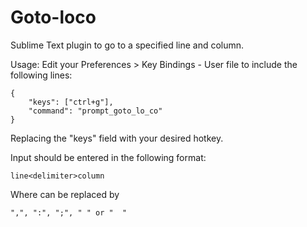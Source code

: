 Goto-loco
=========

Sublime Text plugin to go to a specified line and column.

Usage:
Edit your Preferences > Key Bindings - User file to include the following lines:

  	{ 
	  	"keys": ["ctrl+g"], 
	  	"command": "prompt_goto_lo_co" 
  	}

Replacing the "keys" field with your desired hotkey.

Input should be entered in the following format:
  
  	line<delimiter>column
  
Where <delimiter> can be replaced by 
	
	",", ":", ";", " " or "  "
